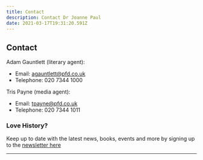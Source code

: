 ```yaml
---
title: Contact
description: Contact Dr Joanne Paul
date: 2021-03-17T19:31:20.591Z
---
```

## Contact

Adam Gauntlett (literary agent): 

* Email: [agauntlett@pfd.co.uk](mailto:agauntlett@pfd.co.uk) 
* Telephone: 020 7344 1000

Tris Payne (media agent): 

* Email: [tpayne@pfd.co.uk](mailto:tpayne@pfd.co.uk)
* Telephone: 020 7344 1011

### Love History?

Keep up to date with the latest news, books, events and more by signing up to the [newsletter here](https://dashboard.mailerlite.com/forms/221415/71694262742287785/share)
- - -
